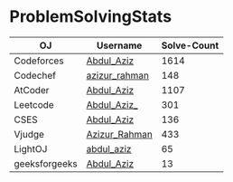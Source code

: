 # ProblemSolvingStats

| OJ         | Username                                     | Solve-Count |
|------------|----------------------------------------------|-------------|
| Codeforces | [Abdul_Aziz](https://codeforces.com/profile/Abdul_Aziz) | 1614          |
| Codechef   | [azizur_rahman](https://www.codechef.com/users/azizur_rahman)         | 148          |
| AtCoder    | [Abdul_Aziz](https://atcoder.jp/users/Abdul_Aziz)       | 1107           |
| Leetcode    | [Abdul_Aziz_](https://leetcode.com/u/Abdul_Aziz_/)       | 301           |
| CSES    | [Abdul_Aziz](https://cses.fi/user/50546)       | 136           |
| Vjudge    | [Azizur_Rahman](https://vjudge.net/user/Azizur_Rahman)       | 433           |
| LightOJ    | [abdul_aziz](https://vjudge.net/user/Azizur_Rahman)       | 65           |
| geeksforgeeks    | [Abdul_Aziz](https://www.geeksforgeeks.org/user/azizulcsebsmrstu1/)       | 13           |



